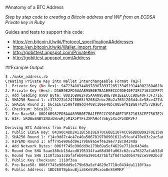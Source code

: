 #Anatomy of a BTC Address

_Step by step code to creating a Bitcoin address and WIF from an ECDSA Private key in Ruby_

Guides and tests to support this code:
- https://en.bitcoin.it/wiki/Protocol_specification#Addresses
- https://en.bitcoin.it/wiki/Wallet_import_format
- http://gobittest.appspot.com/PrivateKey
- http://gobittest.appspot.com/Address

##Example Output
```bash
$ ./make_address.rb 
Creating Private Key into Wallet Interchangeable Format (WIF)
1. Private Key (No Hex): 94723488344897890789372051334519144002268461040338394279781891644811979205171
2. Private Key (Hex): D16B982FD5AAA895B0E7BA1EEECCC9DE40F73F371633CFF7507E2C76E24B2A33
3. Add leading 0x80 Byte: 80D16B982FD5AAA895B0E7BA1EEECCC9DE40F73F371633CFF7507E2C76E24B2A33
4. SHA256 Round 1: c375222b12478865f926842ebc26b2a765f203d4c4e58ce427da719531c9a926
5. SHA256 Round 2: b6ca1672509f889dd4408c10e640bc005ef918a8742f5729a6f3338fdf4c658f
6. Checksum: b6ca1672
7. Pre-Base58: 80D16B982FD5AAA895B0E7BA1EEECCC9DE40F73F371633CFF7507E2C76E24B2A33b6ca1672
8. WIF: 5KQWwaNBY2NUxbWvwRj5M1X5PYFs3XPAHc47mEy5XocP5XDKVF7

Deriving BTC Address from Public Key
1. Public ECDSA Key: 04390C4DD2411BC5D18E970C60B11074CC96BDDBD92F0E158A1C55A91FFD6DCD802975FE422E76397E91067262DF4E2C0339DEDA6E45A4B6B3DB5181FA0AE61212
2. SHA256 Round 1: f14e9d87c4e47e40a5067819708901612a5feaf470e83c2ac5a6dea02d648d51
3. RIPEMD Round 1: 6ff745e906dd9e179b69a5ef4629e7718c0434da
4. Add Network Bytes: 006ff745e906dd9e179b69a5ef4629e7718c0434da
5. Round One SHA 5aae380cb15dacd0195334faa68d30fa063c62cca76327afab53d8607af33eb8
6. Round Two SHA 1110f3aa1c0afafeb04a3901427bbf2f0d7a2d0b4792ce5992bcdf9905d112e6
7. Public Key Checksum: 1110f3aa
8. Pre-Base58: 006ff745e906dd9e179b69a5ef4629e7718c0434da1110f3aa
9. Public Address: 1BD2E8T8pbxuBjia5Ke5UMsxooBn8SHMKP```
